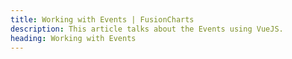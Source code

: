 ```yaml
---
title: Working with Events | FusionCharts
description: This article talks about the Events using VueJS.
heading: Working with Events
---
```


